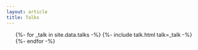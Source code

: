 ```yaml
---
layout: article
title: Talks
---
```

<ul>
{%- for _talk in site.data.talks -%}
  {%- include talk.html talk=_talk -%}
{%- endfor -%}
